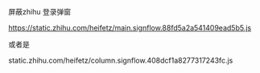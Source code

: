 屏蔽zhihu 登录弹窗

https://static.zhihu.com/heifetz/main.signflow.88fd5a2a541409ead5b5.js

或者是

static.zhihu.com/heifetz/column.signflow.408dcf1a8277317243fc.js
